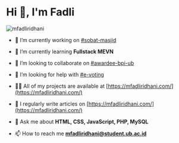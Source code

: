 <h1 align="left">Hi 👋, I'm Fadli</h1>

<p align="left"> <img src="https://komarev.com/ghpvc/?username=mfadliridhani&label=Profile%20views&color=0e75b6&style=flat" alt="mfadliridhani" /> </p>

- 🔭 I’m currently working on [#sobat-masjid](http://sobatmasjid.com/)

- 🌱 I’m currently learning **Fullstack MEVN**

- 👯 I’m looking to collaborate on [#awardee-bpi-ub](https://bpi.ub.ac.id/)

- 🤝 I’m looking for help with [#e-voting](https://pdmbanjar.com/)

- 👨‍💻 All of my projects are available at [https://mfadliridhani.com/](https://mfadliridhani.com/)

- 📝 I regularly write articles on [https://mfadliridhani.com/](https://mfadliridhani.com/)

- 💬 Ask me about **HTML, CSS, JavaScript, PHP, MySQL**

- 📫 How to reach me **mfadliridhani@student.ub.ac.id**
